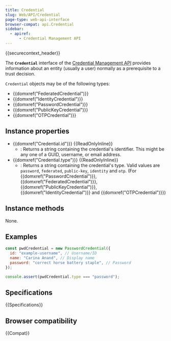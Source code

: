 ```yaml
---
title: Credential
slug: Web/API/Credential
page-type: web-api-interface
browser-compat: api.Credential
sidebar:
  - apiref:
      - Credential Management API
---
```


{{securecontext_header}}

The **`Credential`** interface of the [Credential Management API](/en-US/docs/Web/API/Credential_Management_API) provides information about an entity (usually a user) normally as a prerequisite to a trust decision.

`Credential` objects may be of the following types:

- {{domxref("FederatedCredential")}}
- {{domxref("IdentityCredential")}}
- {{domxref("PasswordCredential")}}
- {{domxref("PublicKeyCredential")}}
- {{domxref("OTPCredential")}}

## Instance properties

- {{domxref("Credential.id")}} {{ReadOnlyInline}}
  - : Returns a string containing the credential's identifier. This might be any one of a GUID, username, or email address.
- {{domxref("Credential.type")}} {{ReadOnlyInline}}
  - : Returns a string containing the credential's type. Valid values are `password`, `federated`, `public-key`, `identity` and `otp`. (For {{domxref("PasswordCredential")}}, {{domxref("FederatedCredential")}}, {{domxref("PublicKeyCredential")}}, {{domxref("IdentityCredential")}} and {{domxref("OTPCredential")}})

## Instance methods

None.

## Examples

```js
const pwdCredential = new PasswordCredential({
  id: "example-username", // Username/ID
  name: "Carina Anand", // Display name
  password: "correct horse battery staple", // Password
});

console.assert(pwdCredential.type === "password");
```

## Specifications

{{Specifications}}

## Browser compatibility

{{Compat}}
